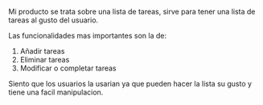 Mi producto se trata sobre una lista de tareas, sirve para tener una lista de tareas al gusto del usuario.

Las funcionalidades mas importantes son la de:
1. Añadir tareas
2. Eliminar tareas 
3. Modificar o completar tareas 

Siento que los usuarios la usarian ya que pueden hacer la lista su gusto y tiene una facil manipulacion.